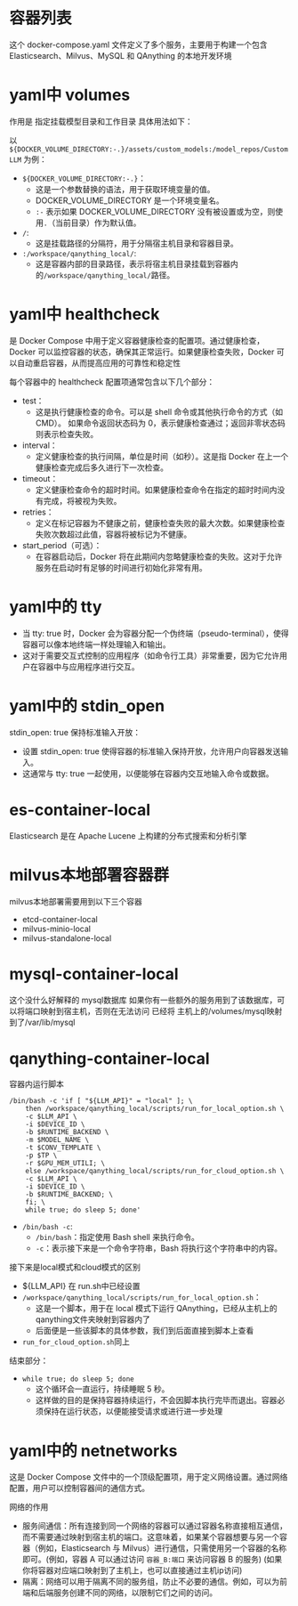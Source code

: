# 容器列表
这个 docker-compose.yaml 文件定义了多个服务，主要用于构建一个包含 Elasticsearch、Milvus、MySQL 和 QAnything 的本地开发环境

# yaml中 volumes 
作用是 指定挂载模型目录和工作目录
具体用法如下：

以 `${DOCKER_VOLUME_DIRECTORY:-.}/assets/custom_models:/model_repos/CustomLLM` 为例：
- `${DOCKER_VOLUME_DIRECTORY:-.}`：
  - 这是一个参数替换的语法，用于获取环境变量的值。
  - DOCKER_VOLUME_DIRECTORY 是一个环境变量名。
  - `:-` 表示如果 DOCKER_VOLUME_DIRECTORY 没有被设置或为空，则使用`.`（当前目录）作为默认值。
- `/`:
  - 这是挂载路径的分隔符，用于分隔宿主机目录和容器目录。
- `:/workspace/qanything_local/`:
  - 这是容器内部的目录路径，表示将宿主机目录挂载到容器内的`/workspace/qanything_local/`路径。

# yaml中 healthcheck
是 Docker Compose 中用于定义容器健康检查的配置项。通过健康检查，Docker 可以监控容器的状态，确保其正常运行。如果健康检查失败，Docker 可以自动重启容器，从而提高应用的可靠性和稳定性

每个容器中的 healthcheck 配置项通常包含以下几个部分：

- test：
  - 这是执行健康检查的命令。可以是 shell 命令或其他执行命令的方式（如 CMD）。
如果命令返回状态码为 0，表示健康检查通过；返回非零状态码则表示检查失败。
- interval：
  - 定义健康检查的执行间隔，单位是时间（如秒）。这是指 Docker 在上一个健康检查完成后多久进行下一次检查。
- timeout：
  - 定义健康检查命令的超时时间。如果健康检查命令在指定的超时时间内没有完成，将被视为失败。
- retries：
  - 定义在标记容器为不健康之前，健康检查失败的最大次数。如果健康检查失败次数超过此值，容器将被标记为不健康。
- start_period（可选）：
  - 在容器启动后，Docker 将在此期间内忽略健康检查的失败。这对于允许服务在启动时有足够的时间进行初始化非常有用。
  
# yaml中的 tty
- 当 tty: true 时，Docker 会为容器分配一个伪终端（pseudo-terminal），使得容器可以像本地终端一样处理输入和输出。
- 这对于需要交互式控制的应用程序（如命令行工具）非常重要，因为它允许用户在容器中与应用程序进行交互。

# yaml中的 stdin_open
stdin_open: true 保持标准输入开放：
- 设置 stdin_open: true 使得容器的标准输入保持开放，允许用户向容器发送输入。
- 这通常与 tty: true 一起使用，以便能够在容器内交互地输入命令或数据。

# es-container-local
Elasticsearch 是在 Apache Lucene 上构建的分布式搜索和分析引擎
# milvus本地部署容器群
milvus本地部署需要用到以下三个容器
- etcd-container-local
- milvus-minio-local
- milvus-standalone-local

# mysql-container-local
这个没什么好解释的 mysql数据库 
如果你有一些额外的服务用到了该数据库，可以将端口映射到宿主机，否则在无法访问
已经将 主机上的/volumes/mysql映射到了/var/lib/mysql

# qanything-container-local
容器内运行脚本
```shell
/bin/bash -c 'if [ "${LLM_API}" = "local" ]; \
    then /workspace/qanything_local/scripts/run_for_local_option.sh \
    -c $LLM_API \
    -i $DEVICE_ID \ 
    -b $RUNTIME_BACKEND \ 
    -m $MODEL_NAME \ 
    -t $CONV_TEMPLATE \
    -p $TP \ 
    -r $GPU_MEM_UTILI; \
    else /workspace/qanything_local/scripts/run_for_cloud_option.sh \
    -c $LLM_API \
    -i $DEVICE_ID \ 
    -b $RUNTIME_BACKEND; \ 
    fi; \ 
    while true; do sleep 5; done'
```
- `/bin/bash -c`:
  - `/bin/bash`：指定使用 Bash shell 来执行命令。
  - `-c`：表示接下来是一个命令字符串，Bash 将执行这个字符串中的内容。

接下来是local模式和cloud模式的区别

- ${LLM_API} 在 run.sh中已经设置
- `/workspace/qanything_local/scripts/run_for_local_option.sh`：
  - 这是一个脚本，用于在 local 模式下运行 QAnything，已经从主机上的qanything文件夹映射到容器内了
  - 后面便是一些该脚本的具体参数，我们到后面直接到脚本上查看
- `run_for_cloud_option.sh`同上

结束部分：
- `while true; do sleep 5; done`
  - 这个循环会一直运行，持续睡眠 5 秒。
  - 这样做的目的是保持容器持续运行，不会因脚本执行完毕而退出。容器必须保持在运行状态，以便能接受请求或进行进一步处理
  

# yaml中的 netnetworks
这是 Docker Compose 文件中的一个顶级配置项，用于定义网络设置。通过网络配置，用户可以控制容器间的通信方式。

网络的作用
- 服务间通信：所有连接到同一个网络的容器可以通过容器名称直接相互通信，而不需要通过映射到宿主机的端口。这意味着，如果某个容器想要与另一个容器（例如，Elasticsearch 与 Milvus）进行通信，只需使用另一个容器的名称即可。(例如，容器 A 可以通过访问 `容器_B:端口` 来访问容器 B 的服务) (如果你将容器对应端口映射到了主机上，也可以直接通过主机ip访问)
- 隔离：网络可以用于隔离不同的服务组，防止不必要的通信。例如，可以为前端和后端服务创建不同的网络，以限制它们之间的访问。